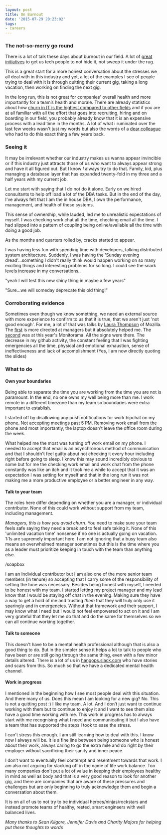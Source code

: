 ```yaml
---
layout: post
title: On Burnout
date: '2015-07-29 20:23:02'
tags:
- careers
---
```


### The not-so-merry go round


There is a lot of talk these days about burnout in our field. A lot of [great](http://burnout.io) [initiatives](http://mhprompt.org) to get us tech people to not hide it, not sweep it under the rug.

This is a great start for a more honest conversation about the stresses we all deal with in this industry and yet, a lot of the examples I see of people trying to deal with it is through quitting their current gig, taking a long vacation, then working on finding the next gig.

In the long run, this is not great for companies' overall health and more importantly for a team’s health and morale. There are already statistics about how [churn in IT is the highest compared to other fields](http://www.techrepublic.com/blog/career-management/tech-companies-have-highest-turnover-rate/) and if you are at all familiar with all the effort that goes into recruiting, hiring and on boarding in our field, you probably already know that it is an expensive process with a lead time in the months. A lot of what i ruminated over the last few weeks wasn't just my words but also the words of a [dear colleague](http://logikal.is/blog/2013/04/30/a-month-to-myself/) who had to do this exact thing a few years back.


### Seeing it

It may be irrelevant whether our industry makes us wanna appear invincible or if this industry just attracts those of us who want to always appear strong and have it all figured out. But I know *I* always try to do that. Family, kid, plus managing a database layer that has expanded twenty-fold in my three and a half years with my current job.

Let me start with saying that I do not do it alone. Early on we hired consultants to help off load a lot of the DBA tasks. But in the end of the day, I've always felt that I am the in house DBA, I own the performance, management, and health of these systems.

This sense of ownership, while lauded, led me to unrealistic expectations of myself. I was checking work chat all the time, checking email all the time. I had slipped into a pattern of coupling being online/available all the time with doing a good job.

As the months and quarters rolled by, cracks started to appear.

I was having less fun with spending time with developers, talking distributed system architecture. Suddenly, I was having the 'Sunday evening dread'...something I didn't really think would happen working on so many exciting things and interesting problems for so long.  I could see the snark levels increase in my conversations..

"yeah I will test this new shiny thing in maybe a few years"

"Sure...we will someday deprecate this old thing!"

### Corroborating evidence

Sometimes even though we know something, we need an external source with more experience to confirm to us that it is true, that we aren't just 'not good enough'. For me, a lot of that was talks by [Laura Thompson](https://twitter.com/lxt) of Mozilla. The [first](http://original.livestream.com/etsycodeascraft/video?clipId=pla_b7da40fe-ac51-4a87-ac0b-6002899457eb&utm_source=lslibrary&utm_medium=ui-thumb) is more directed at managers but it absolutely helped me. The [second](https://vimeo.com/131484322) was at this year's Monitorama. All the signs were there. The decrease in my github activity, the constant feeling that I was fighting emergencies all the time, physical and emotional exhaustion, sense of ineffectiveness and lack of accomplishment (Yes, I am now directly quoting the slides)

### What to do

#### Own your boundaries

Being able to separate the time you are working from the time you are not is paramount. In the end, no one owns my well being more than me. I work remote in a different timezone than my team so boundaries were extra important to establish.

 I started off by disallowing any push notifications for work hipchat on my phone. Not accepting meetings past 5 PM. Removing work email from the phone and most importantly, the laptop doesn't leave the office room during the week.

What helped me the most was turning off work email on my phone. I needed to accept that email is an asynchronous method of communication and that I shouldn't feel guilty about not checking it every hour including right before going to sleep. I know this may sound incredibly obvious to some but for me the checking work email and work chat from the phone constantly was like an itch and it took me a while to accept that it was an expectation I was setting for myself and that in the long run it was not making me a more productive employee or a better engineer in any way.


#### Talk to your team

The roles here differ depending on whether you are a manager, or individual contributor. None of this could work without support from my team, including management.

*Managers, this is how you avoid churn*.  You need to make sure your team feels safe saying they need a break and to feel safe taking it. None of this 'unlimited vacation time' nonsense if no one is actually going on vacation. 1:1s are supremely important here. I am not ignoring that a busy team also means an overwhelmed manager sometimes but this is the time where you as a leader must prioritize keeping in touch with the team than anything else.

/soapbox


I am an Individual contributor but I am also one of the more senior team members (in tenure) so accepting that I carry some of the responsibility of setting the tone was necessary. Besides being honest with myself, I needed to be honest with my team. I started letting my project manager and my lead know that I would be staying off chat in the evening. Making sure they have a way to get a hold of me and trusting *them* that they will truly only use it sparingly and in emergencies. Without that framework and their support, I may know what I need but I would not feel empowered to act on it and I am very grateful that they let me do that and do the same for themselves so we can all continue working together.


#### Talk to someone

This doesn't have to be a mental health professional although that is also a good thing to do. But in the simpler sense it helps a lot to talk to people who have been or are still going through the same thing, even with a few minor details altered. There is a lot of us in [hangops.slack.com](http://signup.hangops.com) who have stories and scars from this. So much so that we have a dedicated mental health channel.

#### Work in progress

I mentioned in the beginning how I see most people deal with this situation. And there many of us. Does this mean I am looking for a new gig? No. This is not a quitting post :) I like my team. A lot. And I don’t just want to continue working with them but to continue to enjoy it and I want to see them also have a good time working with me. This work in progress has to always start with me recognising what I need and communicating it but I also have a team that has supported the steps I took to ease the stress.

I can't stress this enough. I am still learning how to deal with this. I know now I always will be. It is a fine line between being someone who is honest about their work, always caring to go the extra mile and do right by their employer without sacrificing their sanity and inner peace.

I don’t want to eventually feel contempt and resentment towards that work. I am also not arguing for slacking off in the name of life work balance. Too many companies don't put a lot of value in keeping their employees healthy in mind as well as body and that is a very good reason to look for another gig, and there are companies that are aware of these pressures and challenges but are only beginning to truly acknowledge them and begin a conversation about them.

It is on all of us to not try to be individual heroes/ninjas/rockstars and instead promote teams of healthy, rested, smart engineers with well balanced lives.


_Many thanks to Sean Kilgore, Jennifer Davis and Charity Majors for helping put these thoughts to words_
